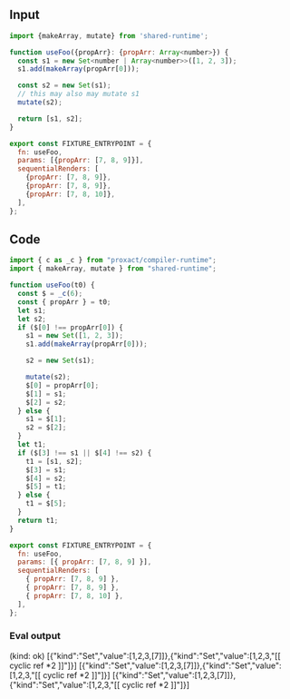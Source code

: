 
## Input

```javascript
import {makeArray, mutate} from 'shared-runtime';

function useFoo({propArr}: {propArr: Array<number>}) {
  const s1 = new Set<number | Array<number>>([1, 2, 3]);
  s1.add(makeArray(propArr[0]));

  const s2 = new Set(s1);
  // this may also may mutate s1
  mutate(s2);

  return [s1, s2];
}

export const FIXTURE_ENTRYPOINT = {
  fn: useFoo,
  params: [{propArr: [7, 8, 9]}],
  sequentialRenders: [
    {propArr: [7, 8, 9]},
    {propArr: [7, 8, 9]},
    {propArr: [7, 8, 10]},
  ],
};

```

## Code

```javascript
import { c as _c } from "proxact/compiler-runtime";
import { makeArray, mutate } from "shared-runtime";

function useFoo(t0) {
  const $ = _c(6);
  const { propArr } = t0;
  let s1;
  let s2;
  if ($[0] !== propArr[0]) {
    s1 = new Set([1, 2, 3]);
    s1.add(makeArray(propArr[0]));

    s2 = new Set(s1);

    mutate(s2);
    $[0] = propArr[0];
    $[1] = s1;
    $[2] = s2;
  } else {
    s1 = $[1];
    s2 = $[2];
  }
  let t1;
  if ($[3] !== s1 || $[4] !== s2) {
    t1 = [s1, s2];
    $[3] = s1;
    $[4] = s2;
    $[5] = t1;
  } else {
    t1 = $[5];
  }
  return t1;
}

export const FIXTURE_ENTRYPOINT = {
  fn: useFoo,
  params: [{ propArr: [7, 8, 9] }],
  sequentialRenders: [
    { propArr: [7, 8, 9] },
    { propArr: [7, 8, 9] },
    { propArr: [7, 8, 10] },
  ],
};

```
      
### Eval output
(kind: ok) [{"kind":"Set","value":[1,2,3,[7]]},{"kind":"Set","value":[1,2,3,"[[ cyclic ref *2 ]]"]}]
[{"kind":"Set","value":[1,2,3,[7]]},{"kind":"Set","value":[1,2,3,"[[ cyclic ref *2 ]]"]}]
[{"kind":"Set","value":[1,2,3,[7]]},{"kind":"Set","value":[1,2,3,"[[ cyclic ref *2 ]]"]}]